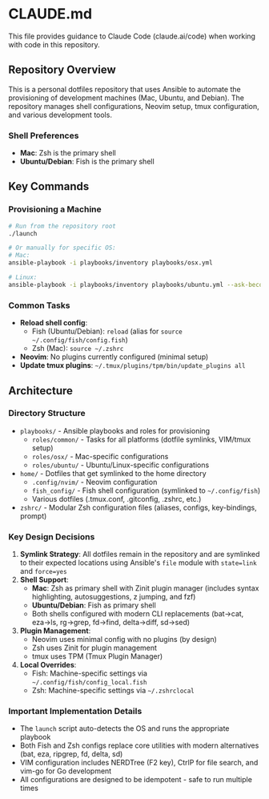 # CLAUDE.md

This file provides guidance to Claude Code (claude.ai/code) when working with code in this repository.

## Repository Overview

This is a personal dotfiles repository that uses Ansible to automate the provisioning of development machines (Mac, Ubuntu, and Debian). The repository manages shell configurations, Neovim setup, tmux configuration, and various development tools.

### Shell Preferences
- **Mac**: Zsh is the primary shell
- **Ubuntu/Debian**: Fish is the primary shell

## Key Commands

### Provisioning a Machine
```bash
# Run from the repository root
./launch

# Or manually for specific OS:
# Mac:
ansible-playbook -i playbooks/inventory playbooks/osx.yml

# Linux:
ansible-playbook -i playbooks/inventory playbooks/ubuntu.yml --ask-become-pass
```

### Common Tasks
- **Reload shell config**:
  - Fish (Ubuntu/Debian): `reload` (alias for `source ~/.config/fish/config.fish`)
  - Zsh (Mac): `source ~/.zshrc`
- **Neovim**: No plugins currently configured (minimal setup)
- **Update tmux plugins**: `~/.tmux/plugins/tpm/bin/update_plugins all`

## Architecture

### Directory Structure
- `playbooks/` - Ansible playbooks and roles for provisioning
  - `roles/common/` - Tasks for all platforms (dotfile symlinks, VIM/tmux setup)
  - `roles/osx/` - Mac-specific configurations
  - `roles/ubuntu/` - Ubuntu/Linux-specific configurations
- `home/` - Dotfiles that get symlinked to the home directory
  - `.config/nvim/` - Neovim configuration
  - `fish_config/` - Fish shell configuration (symlinked to `~/.config/fish`)
  - Various dotfiles (.tmux.conf, .gitconfig, .zshrc, etc.)
- `zshrc/` - Modular Zsh configuration files (aliases, configs, key-bindings, prompt)

### Key Design Decisions
1. **Symlink Strategy**: All dotfiles remain in the repository and are symlinked to their expected locations using Ansible's `file` module with `state=link` and `force=yes`
2. **Shell Support**: 
   - **Mac**: Zsh as primary shell with Zinit plugin manager (includes syntax highlighting, autosuggestions, z jumping, and fzf)
   - **Ubuntu/Debian**: Fish as primary shell
   - Both shells configured with modern CLI replacements (bat→cat, eza→ls, rg→grep, fd→find, delta→diff, sd→sed)
3. **Plugin Management**: 
   - Neovim uses minimal config with no plugins (by design)
   - Zsh uses Zinit for plugin management
   - tmux uses TPM (Tmux Plugin Manager)
4. **Local Overrides**: 
   - Fish: Machine-specific settings via `~/.config/fish/config_local.fish`
   - Zsh: Machine-specific settings via `~/.zshrclocal`

### Important Implementation Details
- The `launch` script auto-detects the OS and runs the appropriate playbook
- Both Fish and Zsh configs replace core utilities with modern alternatives (bat, eza, ripgrep, fd, delta, sd)
- VIM configuration includes NERDTree (F2 key), CtrlP for file search, and vim-go for Go development
- All configurations are designed to be idempotent - safe to run multiple times